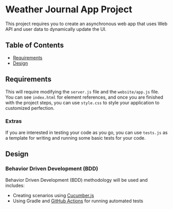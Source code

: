 # Weather Journal App Project
This project requires you to create an asynchronous web app that uses Web API and user data to dynamically update the UI. 


## Table of Contents

* [Requirements](#requirements)
* [Design](#design)

## Requirements
This will require modifying the `server.js` file and the `website/app.js` file. You can see `index.html` for element references, and once you are finished with the project steps, you can use `style.css` to style your application to customized perfection.

### Extras
If you are interested in testing your code as you go, you can use `tests.js` as a template for writing and running some basic tests for your code.

## Design

### Behavior Driven Development (BDD)
Behavior Driven Development (BDD) methodology will be used and includes:
- Creating scenarios using [Cucumber.js](https://cucumber.io/docs/installation/javascript/)
- Using Gradle and [GitHub Actions](https://help.github.com/en/actions) for running automated tests